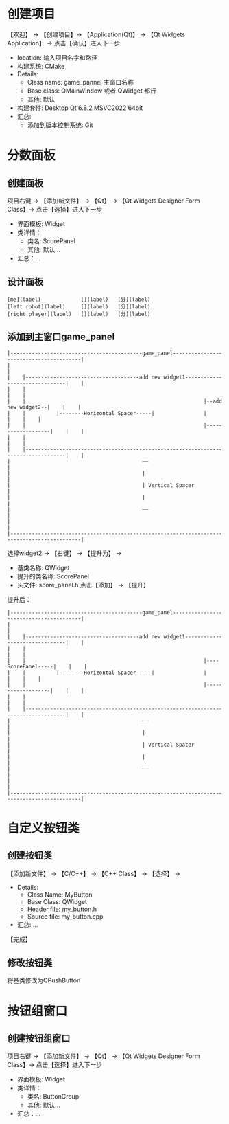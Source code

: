 # 创建项目
【欢迎】 -> 【创建项目】-> 【Application(Qt)】 -> 【Qt Widgets Application】 -> 点击【确认】进入下一步
* location: 输入项目名字和路径
* 构建系统: CMake
* Details:
  * Class name: game_pannel 主窗口名称
  * Base class: QMainWindow 或者 QWidget 都行
  * 其他: 默认
* 构建套件: Desktop Qt 6.8.2 MSVC2022 64bit
* 汇总:
  * 添加到版本控制系统: Git
# 分数面板
## 创建面板
项目右键 -> 【添加新文件】 -> 【Qt】 -> 【Qt Widgets Designer Form Class】-> 点击【选择】进入下一步
* 界面模板: Widget
* 类详情：
  * 类名: ScorePanel
  * 其他: 默认...
* 汇总：...
## 设计面板
    [me](label)             [](label)   [分](label)
    [left robot](label)     [](label)   [分](label)
    [right player](label)   [](label)   [分](label)
## 添加到主窗口game_panel
    |-------------------------------------------game_panel----------------------------------------|
    |                                                                                             |
    |    |-------------------------------------add new widget1-------------------------------|    |
    |    |                                                                                   |    |
    |    |                                                          |--add new widget2--|    |    |
    |    |          |--------Horizontal Spacer-----|                |                   |    |    |
    |    |                                                          |-------------------|    |    |
    |    |                                                                                   |    |
    |    |-----------------------------------------------------------------------------------|    |
    |                                           ——                                                |
    |                                           |                                                 |
    |                                           | Vertical Spacer                                 |
    |                                           |                                                 |
    |                                           ——                                                |
    |                                                                                             |
    |---------------------------------------------------------------------------------------------|
选择widget2 -> 【右键】 -> 【提升为】 ->
* 基类名称: QWidget
* 提升的类名称: ScorePanel
* 头文件: score_panel.h
  点击【添加】 -> 【提升】

提升后：

    |-------------------------------------------game_panel----------------------------------------|
    |                                                                                             |
    |    |-------------------------------------add new widget1-------------------------------|    |
    |    |                                                                                   |    |
    |    |                                                          |----ScorePanel-----|    |    |
    |    |          |--------Horizontal Spacer-----|                |                   |    |    |
    |    |                                                          |-------------------|    |    |
    |    |                                                                                   |    |
    |    |-----------------------------------------------------------------------------------|    |
    |                                           ——                                                |
    |                                           |                                                 |
    |                                           | Vertical Spacer                                 |
    |                                           |                                                 |
    |                                           ——                                                |
    |                                                                                             |
    |---------------------------------------------------------------------------------------------|
# 自定义按钮类
## 创建按钮类
【添加新文件】 -> 【C/C++】 -> 【C++ Class】 -> 【选择】 ->
* Details:
  * Class Name: MyButton
  * Base Class: QWidget
  * Header file: my_button.h
  * Source file: my_button.cpp
* 汇总: ...

【完成】
## 修改按钮类
将基类修改为QPushButton
# 按钮组窗口
## 创建按钮组窗口
项目右键 -> 【添加新文件】 -> 【Qt】 -> 【Qt Widgets Designer Form Class】-> 点击【选择】进入下一步
* 界面模板: Widget
* 类详情：
  * 类名: ButtonGroup
  * 其他: 默认...
* 汇总：...